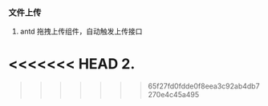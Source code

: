 ###  文件上传

1. antd 拖拽上传组件，自动触发上传接口

<<<<<<< HEAD
2.
=======
>>>>>>> 65f27fd0fdde0f8eea3c92ab4db7270e4c45a495
